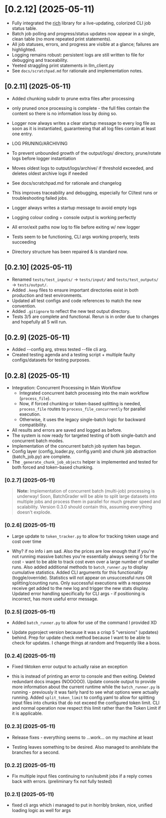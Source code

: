 # [0.2.12] (2025-05-11)

- Fully integrated the [rich](https://rich.readthedocs.io/) library for a live-updating, colorized CLI job status table.
- Batch job polling and progress/status updates now appear in a single, clean table (no more repeated print statements).
- All job statuses, errors, and progress are visible at a glance; failures are highlighted.
- Logging remains robust: persistent logs are still written to file for debugging and traceability.
- Yeeted straggling print statements in llm_client.py
- See `docs/scratchpad.md` for rationale and implementation notes.

## [0.2.11] (2025-05-11)

- Added chunking subdir to prune extra files after processing

- only pruned once processing is complete - the full files contain the content so there is no information loss by doing so.
- Logger now always writes a clear startup message to every log file as soon as it is instantiated, guaranteeing that all log files contain at least one entry.
- LOG PRUNING/ARCHIVING
- To prevent unbounded growth of the output/logs/ directory, prune/rotate logs before logger instantiation
- Moves oldest logs to output/logs/archive/ if threshold exceeded, and deletes oldest archive logs if needed
- See docs/scratchpad.md for rationale and changelog
- This improves traceability and debugging, especially for CI/test runs or troubleshooting failed jobs.
- Logger always writes a startup message to avoid empty logs
- Logging colour coding + console output is working perfectly
- All error/exit paths now log to file before exiting w/ new logger
- Tests seem to be functioning, CLI args working properly, tests succeeding
- Directory structure has been repaired & is standard now.

## [0.2.10] (2025-05-11)

- Renamed `tests/test_inputs/` → `tests/input/` and `tests/test_outputs/` → `tests/output/`.
- Added `.keep` files to ensure important directories exist in both production and test environments.
- Updated all test configs and code references to match the new convention.
- Added `.gitignore` to reflect the new test output directory.
- Tests 3/5 are complete and functional. Rerun is in order due to changes and hopefully all 5 will run.

## [0.2.9] (2025-05-11)

- Added --config arg, stress tested --file cli arg.
- Created testing agenda and a testing script + multiple faulty configs/datasets for testing purposes.

## [0.2.8] (2025-05-11)

- Integration: Concurrent Processing in Main Workflow
  - Integrated concurrent batch processing into the main workflow (`process_file`).
  - Now, if forced chunking or token-based splitting is needed, `process_file` routes to `process_file_concurrently` for parallel execution.
  - Otherwise, it uses the legacy single-batch logic for backward compatibility.
- All results and errors are saved and logged as before.
- The system is now ready for targeted testing of both single-batch and concurrent batch modes.
- Implementation of the concurrent batch job system has begun.
- Config layer (config_loader.py, config.yaml) and chunk job abstraction (batch_job.py) are complete.
- The `_generate_chunk_job_objects` helper is implemented and tested for both forced and token-based chunking.

### [0.2.7] (2025-05-11)

> **Note:** Implementation of concurrent batch (multi-job) processing is underway! Soon, BatchGrader will be able to split large datasets into multiple jobs and process them in parallel for much greater speed and scalability. Version 0.3.0 should contain this, assuming everything doesn't explode.

### [0.2.6] (2025-05-11)

- Large update to `token_tracker.py` to allow for tracking token usage and cost over time

- Why? if no info i am sad. Also the prices are low enough that if you're not running massive batches you're essentially always seeing 0 for the cost - want to be able to track cost even over a large number of smaller runs. Also added additional methods to `batch_runner.py` to display cumulative statistics. Added CLI arguments for this functionality (toggle/override). Statistics will not appear on unsuccessful runs OR splitting/counting runs. Only successful executions with a response receive get added to the new log and trigger the new stats display. Updated error handling specifically for CLI args - if positioning is incorrect, has more useful error message.

### [0.2.5] (2025-05-11)

- Added `batch_runner.py` to allow for use of the command I provided XD

- Update pyproject version because it was a crisp 5 "versions" (updates) behind. Prep for update check method because I want to be able to check for updates. I change things at random and frequently like a boss.

### [0.2.4] (2025-05-11)

- Fixed tiktoken error output to actually raise an exception

- this is instead of printing an error to console and then exiting. Deleted redundant docs images (NOOOOO). Update console output to provide more information about the current runtime while the `batch_runner.py` is running - previously it was fairly hard to see what options were actually running. Added `split_token_limit` to config.yaml to allow for splitting input files into chunks that do not exceed the configured token limit. CLI and normal operation now respect this limit rather than the Token Limit if it is applicable.

### [0.2.3] (2025-05-11)

- Release fixes - everything seems to ...work... on my machine at least

- Testing leaves something to be desired. Also managed to annihilate the branches for a second.

### [0.2.2] (2025-05-11)

- Fix multiple input files continuing to run/submit jobs if a reply comes back with errors. (preliminary fix not fully tested)

### [0.2.1] (2025-05-11)

- fixed cli args which i managed to put in horribly broken, nice, unified loading logic as well for args
